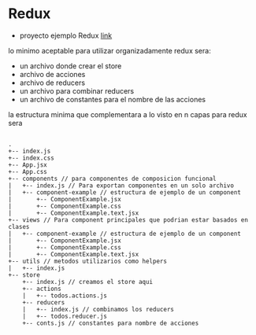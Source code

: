 # Redux

- proyecto ejemplo Redux [link](https://github.com/docentedev/curso-react/tree/master/contenido/redux/react-redux-todos)

lo minimo aceptable para utilizar organizadamente redux sera:
- un archivo donde crear el store
- archivo de acciones
- archivo de reducers
- un archivo para combinar reducers
- un archivo de constantes para el nombre de las acciones

la estructura minima que complementara a lo visto en n capas para redux sera

```ansi

.
+-- index.js
+-- index.css
+-- App.jsx
+-- App.css
+-- components // para componentes de composicion funcional
|   +-- index.js // Para exportan componentes en un solo archivo
|   +-- component-example // estructura de ejemplo de un component
|       +-- ComponentExample.jsx
|       +-- ComponentExample.css
|       +-- ComponentExample.text.jsx
+-- views // Para component principales que podrian estar basados en clases
|   +-- component-example // estructura de ejemplo de un component
|       +-- ComponentExample.jsx
|       +-- ComponentExample.css
|       +-- ComponentExample.text.jsx
+-- utils // metodos utilizarios como helpers
|   +-- index.js
+-- store
    +-- index.js // creamos el store aqui
    +-- actions
    |   +-- todos.actions.js
    +-- reducers
    |   +-- index.js // combinamos los reducers
    |   +-- todos.reducer.js
    +-- conts.js // constantes para nombre de acciones
